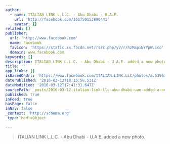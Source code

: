 ```yaml
---
author:
  - name: ITALIAN LINK L.L.C. - Abu Dhabi - U.A.E.
    url: 'http://facebook.com/161750153890441'
    avatar: {}
related: []
publisher:
  url: 'http://www.facebook.com'
  name: Facebook
  favicon: 'https://static.xx.fbcdn.net/rsrc.php/yV/r/hzMapiNYYpW.ico'
  domain: www.facebook.com
keywords: []
description: ITALIAN LINK L.L.C. - Abu Dhabi - U.A.E. added a new photo.
title: ''
app_links: []
isBasedOnUrl: 'https://www.facebook.com/ITALIAN.LINK.LLC/photos/a.539610169437769.1073741826.161750153890441/539712909427495/?type=3'
datePublished: '2016-03-12T18:15:58.531Z'
dateModified: '2016-03-12T17:41:31.647Z'
sourcePath: _posts/2016-03-12-italian-link-llc-abu-dhabi-uae-added-a-new-photo.md
published: true
inFeed: true
hasPage: false
inNav: false
_context: 'http://schema.org'
_type: MediaObject

---
```

> ITALIAN LINK L&period;L&period;C&period; - Abu Dhabi - U&period;A&period;E&period; added a new photo&period;